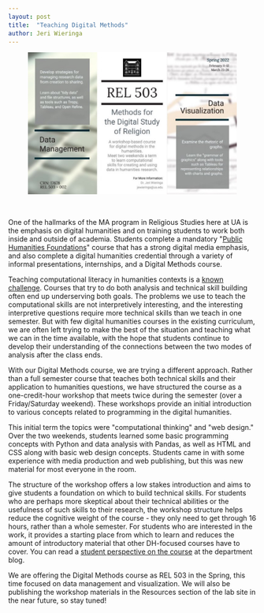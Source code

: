 ```yaml
---
layout: post
title:  "Teaching Digital Methods"
author: Jeri Wieringa
---
```


<div class="row">
    <figure class="col col-md-6">
        <img src="/assets/img/IMG_1250.JPG" alt="Flyer for REL 503 in the Spring." />
    </figure>
</div>
<br>

One of the hallmarks of the MA program in Religious Studies here at UA is the emphasis on digital humanities and on training students to work both inside and outside of academia. Students complete a mandatory "[Public Humanities Foundations](https://religion.ua.edu/public-humanities-and-religious-studies/)" course that has a strong digital media emphasis, and also complete a digital humanities credential through a variety of informal presentations, internships, and a Digital Methods course.

Teaching computational literacy in humanities contexts is a [known challenge](https://dhdebates.gc.cuny.edu/read/untitled-f2acf72c-a469-49d8-be35-67f9ac1e3a60/section/620caf9f-08a8-485e-a496-51400296ebcd). Courses that try to do both analysis and technical skill building often end up underserving both goals. The problems we use to teach the computational skills are not interpretively interesting, and the interesting interpretive questions require more technical skills than we teach in one semester. But with few digital humanities courses in the existing curriculum, we are often left trying to make the best of the situation and teaching what we can in the time available, with the hope that students continue to develop their understanding of the connections between the two modes of analysis after the class ends.

With our Digital Methods course, we are trying a different approach. Rather than a full semester course that teaches both technical skills and their application to humanities questions, we have structured the course as a one-credit-hour workshop that meets twice during the semester (over a Friday/Saturday weekend). These workshops provide an initial introduction to various concepts related to programming in the digital humanities.

This initial term the topics were "computational thinking" and "web design." Over the two weekends, students learned some basic programming concepts with Python and data analysis with Pandas, as well as HTML and CSS along with basic web design concepts. Students came in with some experience with media production and web publishing, but this was new material for most everyone in the room.

The structure of the workshop offers a low stakes introduction and aims to give students a foundation on which to build technical skills. For students who are perhaps more skeptical about their technical abilities or the usefulness of such skills to their research, the workshop structure helps reduce the cognitive weight of the course - they only need to get through 16 hours, rather than a whole semester. For students who are interested in the work, it provides a starting place from which to learn and reduces the amount of introductory material that other DH-focused courses have to cover. You can read a [student perspective on the course](https://religion.ua.edu/blog/2021/10/20/things-you-didnt-think-youd-learn-in-grad-school-coding/) at the department blog. 

We are offering the Digital Methods course as REL 503 in the Spring, this time focused on data management and visualization. We will also be publishing the workshop materials in the Resources section of the lab site in the near future, so stay tuned!